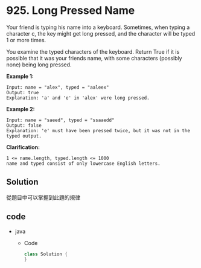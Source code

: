 # 925. Long Pressed Name

Your friend is typing his name into a keyboard. Sometimes, when typing a character c, the key might get long pressed, and the character will be typed 1 or more times.

You examine the typed characters of the keyboard. Return True if it is possible that it was your friends name, with some characters (possibly none) being long pressed.

<!-- **Note:**  -->

**Example 1:**

```
Input: name = "alex", typed = "aaleex"
Output: true
Explanation: 'a' and 'e' in 'alex' were long pressed.
```

**Example 2:**

```
Input: name = "saeed", typed = "ssaaedd"
Output: false
Explanation: 'e' must have been pressed twice, but it was not in the typed output.
```

**Clarification:**

```
1 <= name.length, typed.length <= 1000
name and typed consist of only lowercase English letters.
```

## Solution

從題目中可以掌握到此題的規律

## code

- java

  - Code

    ```java
    class Solution {
    }
    ```
